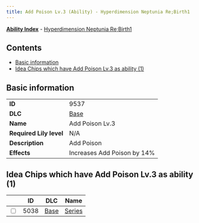 ```yaml
---
title: Add Poison Lv.3 (Ability) - Hyperdimension Neptunia Re;Birth1
---
```


[**Ability Index**](/neptunia/rb1/ability/index.html) - [Hyperdimension Neptunia Re;Birth1](/neptunia/rb1)

## Contents

- [Basic information](#basic-information)
- [Idea Chips which have Add Poison Lv.3 as ability (1)](#idea-chips-which-have-add-poison-lv3-as-ability-1)

## Basic information

|   |   |
| -- | -- |
| **ID** | 9537
**DLC** | [Base](/neptunia/rb1/dlc/1-base.html)
**Name** | Add Poison Lv.3
**Required Lily level** | N/A
**Description** | Add Poison
**Effects** | Increases Add Poison by 14% |


## Idea Chips which have Add Poison Lv.3 as ability (1)

|    | ID | DLC | Name |
| -- | -- | --- | ---- |
| <input type="checkbox" id="rb1-item-1-5038" class="trackbox" /> | 5038 | [Base](/neptunia/rb1/dlc/1-base.html) | [Series](/neptunia/rb1/item/1-5038-series.html) |
